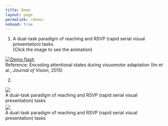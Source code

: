 ```yaml
---
title: Demo
layout: page
permalink: /demo/
nohead: true
---
```


1. A dual-task paradigm of reaching and RSVP (rapid serial visual presentation) tasks<br />
(Click the image to see the animation)

  [![Demo flash](../images/Flash_logo.jpg)](../Flash.gif)<br />
  Reference: Encoding attentional states during visuomotor adaptation (Im et al., _Journal of Vision_, 2015)

2. 
<div class="container">
  <div class="row" style="margin-bottom: 5px">
    <div class="col-md-3 col-sm-12">
      <a href="../Flash.gif">
        <img src="../images/Flash_logo.jpg" />
      </a>
    </div>
    <div class="col-md-9 col-sm-12">
      A dual-task paradigm of reaching and RSVP (rapid serial visual presentation) tasks
    </div>
  </div>
  
  <div class="row" style="margin-bottom: 5px">
    <div class="col-md-3 col-sm-12">
      <a href="../Flash.gif">
        <img src="../images/Flash_logo.jpg" />
      </a>
    </div>
    <div class="col-md-9 col-sm-12">
      A dual-task paradigm of reaching and RSVP (rapid serial visual presentation) tasks
    </div>
  </div>
</div>

